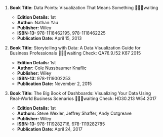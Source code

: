 1. **Book Title:** Data Points: Visualization That Means Something 📒🔐🚫waiting
   - **Edition Details:** 1st
   - **Author:** Nathan Yau
   - **Publisher:** Wiley
   - **ISBN-13:** 978-1118462195, 978-1118462225
   - **Publication Date:** April 15, 2013

2. **Book Title:** Storytelling with Data: A Data Visualization Guide for Business Professionals 📒🔐🚫waiting Check: QA76.9.I52 K67 2015
   - **Edition Details:** 1st
   - **Author:** Cole Nussbaumer Knaflic
   - **Publisher:** Wiley
   - **ISBN-13:** 978-1119002253
   - **Publication Date:** November 2, 2015

3. **Book Title:** The Big Book of Dashboards: Visualizing Your Data Using Real-World Business Scenarios 📒🔐🚫waiting Check: HD30.213 W54 2017
   - **Edition Details:** 1st
   - **Authors:** Steve Wexler, Jeffrey Shaffer, Andy Cotgreave
   - **Publisher:** Wiley
   - **ISBN-13:** 978-1119282716, 978-1119282785
   - **Publication Date:** April 24, 2017
